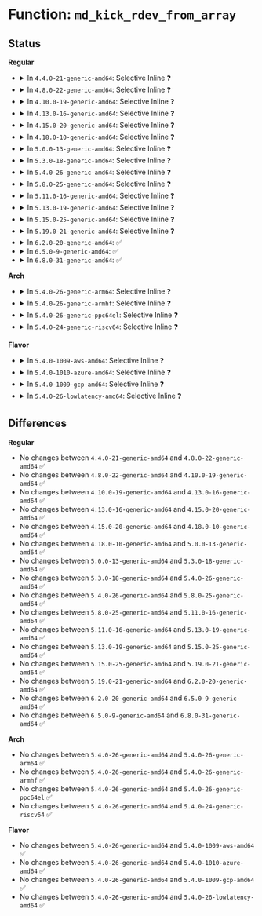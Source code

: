 # Function: <code>md_kick_rdev_from_array</code>

## Status
<b>Regular</b>
<ul>
<li>
<details>
<summary>In <code>4.4.0-21-generic-amd64</code>: Selective Inline ❓</summary>

```c
void md_kick_rdev_from_array(struct md_rdev * rdev)
```

```json
{
  "name": "md_kick_rdev_from_array",
  "collision_type": "Unique Global",
  "inline_type": "Selective",
  "funcs": [
    {
      "addr": 18446744071585758784,
      "name": "md_kick_rdev_from_array",
      "external": true,
      "loc": "drivers/md/md.c:2200",
      "file": "drivers/md/md.c",
      "inline": "not declared, inlined",
      "caller_inline": [
        "drivers/md/md.c:md_run",
        "drivers/md/md.c:md_run",
        "drivers/md/md.c:do_md_stop",
        "drivers/md/md.c:state_store",
        "drivers/md/md.c:md_ioctl",
        "drivers/md/md.c:md_exit"
      ],
      "caller_func": []
    }
  ],
  "symbols": [
    {
      "addr": 18446744071585758784,
      "name": "md_kick_rdev_from_array",
      "section": ".text",
      "bind": "STB_GLOBAL",
      "size": 29
    }
  ]
}
```
</details>
</li>
<li>
<details>
<summary>In <code>4.8.0-22-generic-amd64</code>: Selective Inline ❓</summary>

```c
void md_kick_rdev_from_array(struct md_rdev * rdev)
```

```json
{
  "name": "md_kick_rdev_from_array",
  "collision_type": "Unique Global",
  "inline_type": "Selective",
  "funcs": [
    {
      "addr": 18446744071596574803,
      "name": "md_kick_rdev_from_array",
      "external": true,
      "loc": "drivers/md/md.c:2199",
      "file": "drivers/md/md.c",
      "inline": "not declared, inlined",
      "caller_inline": [
        "drivers/md/md.c:md_exit",
        "drivers/md/md.c:md_ioctl",
        "drivers/md/md.c:do_md_stop",
        "drivers/md/md.c:md_run",
        "drivers/md/md.c:md_run",
        "drivers/md/md.c:state_store",
        "drivers/md/md.c:add_bound_rdev"
      ],
      "caller_func": []
    }
  ],
  "symbols": [
    {
      "addr": 18446744071586154832,
      "name": "md_kick_rdev_from_array",
      "section": ".text",
      "bind": "STB_GLOBAL",
      "size": 29
    }
  ]
}
```
</details>
</li>
<li>
<details>
<summary>In <code>4.10.0-19-generic-amd64</code>: Selective Inline ❓</summary>

```c
void md_kick_rdev_from_array(struct md_rdev * rdev)
```

```json
{
  "name": "md_kick_rdev_from_array",
  "collision_type": "Unique Global",
  "inline_type": "Selective",
  "funcs": [
    {
      "addr": 18446744071597516121,
      "name": "md_kick_rdev_from_array",
      "external": true,
      "loc": "drivers/md/md.c:2233",
      "file": "drivers/md/md.c",
      "inline": "not declared, inlined",
      "caller_inline": [
        "drivers/md/md.c:md_exit",
        "drivers/md/md.c:md_ioctl",
        "drivers/md/md.c:add_new_disk",
        "drivers/md/md.c:do_md_stop",
        "drivers/md/md.c:md_run",
        "drivers/md/md.c:md_run",
        "drivers/md/md.c:state_store",
        "drivers/md/md.c:add_bound_rdev"
      ],
      "caller_func": []
    }
  ],
  "symbols": [
    {
      "addr": 18446744071586357600,
      "name": "md_kick_rdev_from_array",
      "section": ".text",
      "bind": "STB_GLOBAL",
      "size": 29
    }
  ]
}
```
</details>
</li>
<li>
<details>
<summary>In <code>4.13.0-16-generic-amd64</code>: Selective Inline ❓</summary>

```c
void md_kick_rdev_from_array(struct md_rdev * rdev)
```

```json
{
  "name": "md_kick_rdev_from_array",
  "collision_type": "Unique Global",
  "inline_type": "Selective",
  "funcs": [
    {
      "addr": 18446744071598520162,
      "name": "md_kick_rdev_from_array",
      "external": true,
      "loc": "drivers/md/md.c:2268",
      "file": "drivers/md/md.c",
      "inline": "not declared, inlined",
      "caller_inline": [
        "drivers/md/md.c:md_exit",
        "drivers/md/md.c:md_ioctl",
        "drivers/md/md.c:add_new_disk",
        "drivers/md/md.c:do_md_stop",
        "drivers/md/md.c:md_run",
        "drivers/md/md.c:md_run",
        "drivers/md/md.c:state_store",
        "drivers/md/md.c:add_bound_rdev"
      ],
      "caller_func": []
    }
  ],
  "symbols": [
    {
      "addr": 18446744071586458048,
      "name": "md_kick_rdev_from_array",
      "section": ".text",
      "bind": "STB_GLOBAL",
      "size": 29
    }
  ]
}
```
</details>
</li>
<li>
<details>
<summary>In <code>4.15.0-20-generic-amd64</code>: Selective Inline ❓</summary>

```c
void md_kick_rdev_from_array(struct md_rdev * rdev)
```

```json
{
  "name": "md_kick_rdev_from_array",
  "collision_type": "Unique Global",
  "inline_type": "Selective",
  "funcs": [
    {
      "addr": 18446744071604890017,
      "name": "md_kick_rdev_from_array",
      "external": true,
      "loc": "drivers/md/md.c:2315",
      "file": "drivers/md/md.c",
      "inline": "not declared, inlined",
      "caller_inline": [
        "drivers/md/md.c:md_exit",
        "drivers/md/md.c:md_ioctl",
        "drivers/md/md.c:add_new_disk",
        "drivers/md/md.c:do_md_stop",
        "drivers/md/md.c:md_run",
        "drivers/md/md.c:md_run",
        "drivers/md/md.c:state_store",
        "drivers/md/md.c:add_bound_rdev"
      ],
      "caller_func": []
    }
  ],
  "symbols": [
    {
      "addr": 18446744071586925280,
      "name": "md_kick_rdev_from_array",
      "section": ".text",
      "bind": "STB_GLOBAL",
      "size": 29
    }
  ]
}
```
</details>
</li>
<li>
<details>
<summary>In <code>4.18.0-10-generic-amd64</code>: Selective Inline ❓</summary>

```c
void md_kick_rdev_from_array(struct md_rdev * rdev)
```

```json
{
  "name": "md_kick_rdev_from_array",
  "collision_type": "Unique Global",
  "inline_type": "Selective",
  "funcs": [
    {
      "addr": 18446744071605093124,
      "name": "md_kick_rdev_from_array",
      "external": true,
      "loc": "drivers/md/md.c:2330",
      "file": "drivers/md/md.c",
      "inline": "not declared, inlined",
      "caller_inline": [
        "drivers/md/md.c:md_exit",
        "drivers/md/md.c:md_ioctl",
        "drivers/md/md.c:add_new_disk",
        "drivers/md/md.c:do_md_stop",
        "drivers/md/md.c:md_run",
        "drivers/md/md.c:md_run",
        "drivers/md/md.c:md_run",
        "drivers/md/md.c:state_store",
        "drivers/md/md.c:add_bound_rdev"
      ],
      "caller_func": []
    }
  ],
  "symbols": [
    {
      "addr": 18446744071587216784,
      "name": "md_kick_rdev_from_array",
      "section": ".text",
      "bind": "STB_GLOBAL",
      "size": 29
    }
  ]
}
```
</details>
</li>
<li>
<details>
<summary>In <code>5.0.0-13-generic-amd64</code>: Selective Inline ❓</summary>

```c
void md_kick_rdev_from_array(struct md_rdev * rdev)
```

```json
{
  "name": "md_kick_rdev_from_array",
  "collision_type": "Unique Global",
  "inline_type": "Selective",
  "funcs": [
    {
      "addr": 18446744071607025970,
      "name": "md_kick_rdev_from_array",
      "external": true,
      "loc": "drivers/md/md.c:2321",
      "file": "drivers/md/md.c",
      "inline": "not declared, inlined",
      "caller_inline": [
        "drivers/md/md.c:md_exit",
        "drivers/md/md.c:md_check_recovery",
        "drivers/md/md.c:md_ioctl",
        "drivers/md/md.c:add_new_disk",
        "drivers/md/md.c:do_md_stop",
        "drivers/md/md.c:md_run",
        "drivers/md/md.c:md_run",
        "drivers/md/md.c:md_run",
        "drivers/md/md.c:state_store",
        "drivers/md/md.c:add_bound_rdev"
      ],
      "caller_func": []
    }
  ],
  "symbols": [
    {
      "addr": 18446744071587397248,
      "name": "md_kick_rdev_from_array",
      "section": ".text",
      "bind": "STB_GLOBAL",
      "size": 29
    }
  ]
}
```
</details>
</li>
<li>
<details>
<summary>In <code>5.3.0-18-generic-amd64</code>: Selective Inline ❓</summary>

```c
void md_kick_rdev_from_array(struct md_rdev * rdev)
```

```json
{
  "name": "md_kick_rdev_from_array",
  "collision_type": "Unique Global",
  "inline_type": "Selective",
  "funcs": [
    {
      "addr": 18446744071607177567,
      "name": "md_kick_rdev_from_array",
      "external": true,
      "loc": "drivers/md/md.c:2384",
      "file": "drivers/md/md.c",
      "inline": "not declared, inlined",
      "caller_inline": [
        "drivers/md/md.c:md_exit",
        "drivers/md/md.c:md_check_recovery",
        "drivers/md/md.c:md_ioctl",
        "drivers/md/md.c:add_new_disk",
        "drivers/md/md.c:do_md_stop",
        "drivers/md/md.c:md_run",
        "drivers/md/md.c:md_run",
        "drivers/md/md.c:md_run",
        "drivers/md/md.c:state_store",
        "drivers/md/md.c:add_bound_rdev"
      ],
      "caller_func": []
    }
  ],
  "symbols": [
    {
      "addr": 18446744071587668800,
      "name": "md_kick_rdev_from_array",
      "section": ".text",
      "bind": "STB_GLOBAL",
      "size": 31
    }
  ]
}
```
</details>
</li>
<li>
<details>
<summary>In <code>5.4.0-26-generic-amd64</code>: Selective Inline ❓</summary>

```c
void md_kick_rdev_from_array(struct md_rdev * rdev)
```

```json
{
  "name": "md_kick_rdev_from_array",
  "collision_type": "Unique Global",
  "inline_type": "Selective",
  "funcs": [
    {
      "addr": 18446744071607238859,
      "name": "md_kick_rdev_from_array",
      "external": true,
      "loc": "drivers/md/md.c:2438",
      "file": "drivers/md/md.c",
      "inline": "not declared, inlined",
      "caller_inline": [
        "drivers/md/md.c:md_exit",
        "drivers/md/md.c:md_check_recovery",
        "drivers/md/md.c:md_ioctl",
        "drivers/md/md.c:add_new_disk",
        "drivers/md/md.c:do_md_stop",
        "drivers/md/md.c:md_run",
        "drivers/md/md.c:md_run",
        "drivers/md/md.c:md_run",
        "drivers/md/md.c:state_store",
        "drivers/md/md.c:add_bound_rdev"
      ],
      "caller_func": []
    }
  ],
  "symbols": [
    {
      "addr": 18446744071587872992,
      "name": "md_kick_rdev_from_array",
      "section": ".text",
      "bind": "STB_GLOBAL",
      "size": 31
    }
  ]
}
```
</details>
</li>
<li>
<details>
<summary>In <code>5.8.0-25-generic-amd64</code>: Selective Inline ❓</summary>

```c
void md_kick_rdev_from_array(struct md_rdev * rdev)
```

```json
{
  "name": "md_kick_rdev_from_array",
  "collision_type": "Unique Global",
  "inline_type": "Selective",
  "funcs": [
    {
      "addr": 18446744071588732747,
      "name": "md_kick_rdev_from_array",
      "external": true,
      "loc": "drivers/md/md.c:2564",
      "file": "drivers/md/md.c",
      "inline": "not declared, inlined",
      "caller_inline": [
        "drivers/md/md.c:md_check_recovery",
        "drivers/md/md.c:hot_remove_disk",
        "drivers/md/md.c:add_new_disk",
        "drivers/md/md.c:analyze_sbs",
        "drivers/md/md.c:analyze_sbs",
        "drivers/md/md.c:analyze_sbs",
        "drivers/md/md.c:state_store",
        "drivers/md/md.c:add_bound_rdev",
        "drivers/md/md.c:export_array"
      ],
      "caller_func": []
    }
  ],
  "symbols": [
    {
      "addr": 18446744071588725328,
      "name": "md_kick_rdev_from_array",
      "section": ".text",
      "bind": "STB_GLOBAL",
      "size": 33
    }
  ]
}
```
</details>
</li>
<li>
<details>
<summary>In <code>5.11.0-16-generic-amd64</code>: Selective Inline ❓</summary>

```c
void md_kick_rdev_from_array(struct md_rdev * rdev)
```

```json
{
  "name": "md_kick_rdev_from_array",
  "collision_type": "Unique Global",
  "inline_type": "Selective",
  "funcs": [
    {
      "addr": 18446744071588761754,
      "name": "md_kick_rdev_from_array",
      "external": true,
      "loc": "drivers/md/md.c:2585",
      "file": "drivers/md/md.c",
      "inline": "not declared, inlined",
      "caller_inline": [
        "drivers/md/md.c:md_check_recovery",
        "drivers/md/md.c:hot_remove_disk",
        "drivers/md/md.c:md_add_new_disk",
        "drivers/md/md.c:analyze_sbs",
        "drivers/md/md.c:analyze_sbs",
        "drivers/md/md.c:analyze_sbs",
        "drivers/md/md.c:state_store",
        "drivers/md/md.c:add_bound_rdev",
        "drivers/md/md.c:export_array"
      ],
      "caller_func": []
    }
  ],
  "symbols": [
    {
      "addr": 18446744071588753648,
      "name": "md_kick_rdev_from_array",
      "section": ".text",
      "bind": "STB_GLOBAL",
      "size": 33
    }
  ]
}
```
</details>
</li>
<li>
<details>
<summary>In <code>5.13.0-19-generic-amd64</code>: Selective Inline ❓</summary>

```c
void md_kick_rdev_from_array(struct md_rdev * rdev)
```

```json
{
  "name": "md_kick_rdev_from_array",
  "collision_type": "Unique Global",
  "inline_type": "Selective",
  "funcs": [
    {
      "addr": 18446744071588647127,
      "name": "md_kick_rdev_from_array",
      "external": true,
      "loc": "drivers/md/md.c:2549",
      "file": "drivers/md/md.c",
      "inline": "not declared, inlined",
      "caller_inline": [
        "drivers/md/md.c:md_check_recovery",
        "drivers/md/md.c:hot_remove_disk",
        "drivers/md/md.c:md_add_new_disk",
        "drivers/md/md.c:analyze_sbs",
        "drivers/md/md.c:analyze_sbs",
        "drivers/md/md.c:analyze_sbs",
        "drivers/md/md.c:state_store",
        "drivers/md/md.c:add_bound_rdev",
        "drivers/md/md.c:export_array"
      ],
      "caller_func": []
    }
  ],
  "symbols": [
    {
      "addr": 18446744071588639200,
      "name": "md_kick_rdev_from_array",
      "section": ".text",
      "bind": "STB_GLOBAL",
      "size": 33
    }
  ]
}
```
</details>
</li>
<li>
<details>
<summary>In <code>5.15.0-25-generic-amd64</code>: Selective Inline ❓</summary>

```c
void md_kick_rdev_from_array(struct md_rdev * rdev)
```

```json
{
  "name": "md_kick_rdev_from_array",
  "collision_type": "Unique Global",
  "inline_type": "Selective",
  "funcs": [
    {
      "addr": 18446744071589324919,
      "name": "md_kick_rdev_from_array",
      "external": true,
      "loc": "drivers/md/md.c:2559",
      "file": "drivers/md/md.c",
      "inline": "not declared, inlined",
      "caller_inline": [
        "drivers/md/md.c:md_check_recovery",
        "drivers/md/md.c:hot_remove_disk",
        "drivers/md/md.c:md_add_new_disk",
        "drivers/md/md.c:analyze_sbs",
        "drivers/md/md.c:analyze_sbs",
        "drivers/md/md.c:analyze_sbs",
        "drivers/md/md.c:state_store",
        "drivers/md/md.c:add_bound_rdev",
        "drivers/md/md.c:export_array"
      ],
      "caller_func": []
    }
  ],
  "symbols": [
    {
      "addr": 18446744071589316800,
      "name": "md_kick_rdev_from_array",
      "section": ".text",
      "bind": "STB_GLOBAL",
      "size": 33
    }
  ]
}
```
</details>
</li>
<li>
<details>
<summary>In <code>5.19.0-21-generic-amd64</code>: Selective Inline ❓</summary>

```c
void md_kick_rdev_from_array(struct md_rdev * rdev)
```

```json
{
  "name": "md_kick_rdev_from_array",
  "collision_type": "Unique Global",
  "inline_type": "Selective",
  "funcs": [
    {
      "addr": 18446744071590797098,
      "name": "md_kick_rdev_from_array",
      "external": true,
      "loc": "drivers/md/md.c:2549",
      "file": "drivers/md/md.c",
      "inline": "not declared, inlined",
      "caller_inline": [
        "drivers/md/md.c:md_check_recovery",
        "drivers/md/md.c:hot_remove_disk",
        "drivers/md/md.c:md_add_new_disk",
        "drivers/md/md.c:analyze_sbs",
        "drivers/md/md.c:analyze_sbs",
        "drivers/md/md.c:analyze_sbs",
        "drivers/md/md.c:state_store",
        "drivers/md/md.c:add_bound_rdev",
        "drivers/md/md.c:export_array"
      ],
      "caller_func": []
    }
  ],
  "symbols": [
    {
      "addr": 18446744071590789008,
      "name": "md_kick_rdev_from_array",
      "section": ".text",
      "bind": "STB_GLOBAL",
      "size": 38
    }
  ]
}
```
</details>
</li>
<li>
<details>
<summary>In <code>6.2.0-20-generic-amd64</code>: ✅</summary>

```c
void md_kick_rdev_from_array(struct md_rdev * rdev)
```

```json
{
  "name": "md_kick_rdev_from_array",
  "collision_type": "Unique Static",
  "inline_type": "No",
  "funcs": [
    {
      "addr": 18446744071592471488,
      "name": "md_kick_rdev_from_array",
      "external": false,
      "loc": "drivers/md/md.c:2488",
      "file": "drivers/md/md.c",
      "inline": "seen, unknown",
      "caller_inline": [],
      "caller_func": [
        "drivers/md/md.c:md_exit",
        "drivers/md/md.c:md_check_recovery",
        "drivers/md/md.c:hot_remove_disk",
        "drivers/md/md.c:md_add_new_disk",
        "drivers/md/md.c:do_md_stop",
        "drivers/md/md.c:analyze_sbs",
        "drivers/md/md.c:analyze_sbs",
        "drivers/md/md.c:analyze_sbs",
        "drivers/md/md.c:state_store",
        "drivers/md/md.c:add_bound_rdev"
      ]
    }
  ],
  "symbols": [
    {
      "addr": 18446744071592471488,
      "name": "md_kick_rdev_from_array",
      "section": ".text",
      "bind": "STB_LOCAL",
      "size": 324
    }
  ]
}
```
</details>
</li>
<li>
<details>
<summary>In <code>6.5.0-9-generic-amd64</code>: ✅</summary>

```c
void md_kick_rdev_from_array(struct md_rdev * rdev)
```

```json
{
  "name": "md_kick_rdev_from_array",
  "collision_type": "Unique Static",
  "inline_type": "No",
  "funcs": [
    {
      "addr": 18446744071592877024,
      "name": "md_kick_rdev_from_array",
      "external": false,
      "loc": "drivers/md/md.c:2460",
      "file": "drivers/md/md.c",
      "inline": "seen, unknown",
      "caller_inline": [],
      "caller_func": [
        "drivers/md/md.c:md_exit",
        "drivers/md/md.c:md_check_recovery",
        "drivers/md/md.c:hot_remove_disk",
        "drivers/md/md.c:md_add_new_disk",
        "drivers/md/md.c:do_md_stop",
        "drivers/md/md.c:analyze_sbs",
        "drivers/md/md.c:analyze_sbs",
        "drivers/md/md.c:analyze_sbs",
        "drivers/md/md.c:state_store",
        "drivers/md/md.c:add_bound_rdev"
      ]
    }
  ],
  "symbols": [
    {
      "addr": 18446744071592877024,
      "name": "md_kick_rdev_from_array",
      "section": ".text",
      "bind": "STB_LOCAL",
      "size": 268
    }
  ]
}
```
</details>
</li>
<li>
<details>
<summary>In <code>6.8.0-31-generic-amd64</code>: ✅</summary>

```c
void md_kick_rdev_from_array(struct md_rdev * rdev)
```

```json
{
  "name": "md_kick_rdev_from_array",
  "collision_type": "Unique Static",
  "inline_type": "No",
  "funcs": [
    {
      "addr": 18446744071593626704,
      "name": "md_kick_rdev_from_array",
      "external": false,
      "loc": "drivers/md/md.c:2590",
      "file": "drivers/md/md.c",
      "inline": "seen, unknown",
      "caller_inline": [],
      "caller_func": [
        "drivers/md/md.c:md_exit",
        "drivers/md/md.c:md_check_recovery",
        "drivers/md/md.c:hot_remove_disk",
        "drivers/md/md.c:md_add_new_disk",
        "drivers/md/md.c:do_md_stop",
        "drivers/md/md.c:analyze_sbs",
        "drivers/md/md.c:analyze_sbs",
        "drivers/md/md.c:analyze_sbs",
        "drivers/md/md.c:state_store",
        "drivers/md/md.c:add_bound_rdev"
      ]
    }
  ],
  "symbols": [
    {
      "addr": 18446744071593626704,
      "name": "md_kick_rdev_from_array",
      "section": ".text",
      "bind": "STB_LOCAL",
      "size": 269
    }
  ]
}
```
</details>
</li>
</ul>
<b>Arch</b>
<ul>
<li>
<details>
<summary>In <code>5.4.0-26-generic-arm64</code>: Selective Inline ❓</summary>

```c
void md_kick_rdev_from_array(struct md_rdev * rdev)
```

```json
{
  "name": "md_kick_rdev_from_array",
  "collision_type": "Unique Global",
  "inline_type": "Selective",
  "funcs": [
    {
      "addr": 18446603336511368856,
      "name": "md_kick_rdev_from_array",
      "external": true,
      "loc": "drivers/md/md.c:2438",
      "file": "drivers/md/md.c",
      "inline": "not declared, inlined",
      "caller_inline": [
        "drivers/md/md.c:md_exit",
        "drivers/md/md.c:md_ioctl",
        "drivers/md/md.c:add_new_disk",
        "drivers/md/md.c:do_md_stop",
        "drivers/md/md.c:md_run",
        "drivers/md/md.c:md_run",
        "drivers/md/md.c:md_run",
        "drivers/md/md.c:state_store",
        "drivers/md/md.c:add_bound_rdev"
      ],
      "caller_func": []
    }
  ],
  "symbols": [
    {
      "addr": 18446603336501102528,
      "name": "md_kick_rdev_from_array",
      "section": ".text",
      "bind": "STB_GLOBAL",
      "size": 52
    }
  ]
}
```
</details>
</li>
<li>
<details>
<summary>In <code>5.4.0-26-generic-armhf</code>: Selective Inline ❓</summary>

```c
void md_kick_rdev_from_array(struct md_rdev * rdev)
```

```json
{
  "name": "md_kick_rdev_from_array",
  "collision_type": "Unique Global",
  "inline_type": "Selective",
  "funcs": [
    {
      "addr": 3244036536,
      "name": "md_kick_rdev_from_array",
      "external": true,
      "loc": "drivers/md/md.c:2438",
      "file": "drivers/md/md.c",
      "inline": "not declared, inlined",
      "caller_inline": [
        "drivers/md/md.c:md_exit",
        "drivers/md/md.c:md_check_recovery",
        "drivers/md/md.c:md_ioctl",
        "drivers/md/md.c:add_new_disk",
        "drivers/md/md.c:do_md_stop",
        "drivers/md/md.c:md_run",
        "drivers/md/md.c:md_run",
        "drivers/md/md.c:md_run",
        "drivers/md/md.c:state_store",
        "drivers/md/md.c:add_bound_rdev"
      ],
      "caller_func": []
    }
  ],
  "symbols": [
    {
      "addr": 3233618756,
      "name": "md_kick_rdev_from_array",
      "section": ".text",
      "bind": "STB_GLOBAL",
      "size": 40
    }
  ]
}
```
</details>
</li>
<li>
<details>
<summary>In <code>5.4.0-26-generic-ppc64el</code>: Selective Inline ❓</summary>

```c
void md_kick_rdev_from_array(struct md_rdev * rdev)
```

```json
{
  "name": "md_kick_rdev_from_array",
  "collision_type": "Unique Global",
  "inline_type": "Selective",
  "funcs": [
    {
      "addr": 13835058055302933324,
      "name": "md_kick_rdev_from_array",
      "external": true,
      "loc": "drivers/md/md.c:2438",
      "file": "drivers/md/md.c",
      "inline": "not declared, inlined",
      "caller_inline": [
        "drivers/md/md.c:md_exit",
        "drivers/md/md.c:md_check_recovery",
        "drivers/md/md.c:md_ioctl",
        "drivers/md/md.c:add_new_disk",
        "drivers/md/md.c:do_md_stop",
        "drivers/md/md.c:md_run",
        "drivers/md/md.c:md_run",
        "drivers/md/md.c:md_run",
        "drivers/md/md.c:state_store",
        "drivers/md/md.c:add_bound_rdev"
      ],
      "caller_func": []
    }
  ],
  "symbols": [
    {
      "addr": 13835058055294600960,
      "name": "md_kick_rdev_from_array",
      "section": ".text",
      "bind": "STB_GLOBAL",
      "size": 64
    }
  ]
}
```
</details>
</li>
<li>
<details>
<summary>In <code>5.4.0-24-generic-riscv64</code>: Selective Inline ❓</summary>

```c
void md_kick_rdev_from_array(struct md_rdev * rdev)
```

```json
{
  "name": "md_kick_rdev_from_array",
  "collision_type": "Unique Global",
  "inline_type": "Selective",
  "funcs": [
    {
      "addr": 18446743936271263840,
      "name": "md_kick_rdev_from_array",
      "external": true,
      "loc": "drivers/md/md.c:2438",
      "file": "drivers/md/md.c",
      "inline": "not declared, inlined",
      "caller_inline": [
        "drivers/md/md.c:md_exit",
        "drivers/md/md.c:md_ioctl",
        "drivers/md/md.c:add_new_disk",
        "drivers/md/md.c:do_md_stop",
        "drivers/md/md.c:md_run",
        "drivers/md/md.c:md_run",
        "drivers/md/md.c:md_run",
        "drivers/md/md.c:state_store",
        "drivers/md/md.c:add_bound_rdev"
      ],
      "caller_func": []
    }
  ],
  "symbols": [
    {
      "addr": 18446743936277825506,
      "name": "md_kick_rdev_from_array",
      "section": ".text",
      "bind": "STB_GLOBAL",
      "size": 52
    }
  ]
}
```
</details>
</li>
</ul>
<b>Flavor</b>
<ul>
<li>
<details>
<summary>In <code>5.4.0-1009-aws-amd64</code>: Selective Inline ❓</summary>

```c
void md_kick_rdev_from_array(struct md_rdev * rdev)
```

```json
{
  "name": "md_kick_rdev_from_array",
  "collision_type": "Unique Global",
  "inline_type": "Selective",
  "funcs": [
    {
      "addr": 18446744071607107479,
      "name": "md_kick_rdev_from_array",
      "external": true,
      "loc": "drivers/md/md.c:2438",
      "file": "drivers/md/md.c",
      "inline": "not declared, inlined",
      "caller_inline": [
        "drivers/md/md.c:md_exit",
        "drivers/md/md.c:md_check_recovery",
        "drivers/md/md.c:md_ioctl",
        "drivers/md/md.c:add_new_disk",
        "drivers/md/md.c:do_md_stop",
        "drivers/md/md.c:md_run",
        "drivers/md/md.c:md_run",
        "drivers/md/md.c:md_run",
        "drivers/md/md.c:state_store",
        "drivers/md/md.c:add_bound_rdev"
      ],
      "caller_func": []
    }
  ],
  "symbols": [
    {
      "addr": 18446744071587503968,
      "name": "md_kick_rdev_from_array",
      "section": ".text",
      "bind": "STB_GLOBAL",
      "size": 31
    }
  ]
}
```
</details>
</li>
<li>
<details>
<summary>In <code>5.4.0-1010-azure-amd64</code>: Selective Inline ❓</summary>

```c
void md_kick_rdev_from_array(struct md_rdev * rdev)
```

```json
{
  "name": "md_kick_rdev_from_array",
  "collision_type": "Unique Global",
  "inline_type": "Selective",
  "funcs": [
    {
      "addr": 18446744071606911858,
      "name": "md_kick_rdev_from_array",
      "external": true,
      "loc": "drivers/md/md.c:2438",
      "file": "drivers/md/md.c",
      "inline": "not declared, inlined",
      "caller_inline": [
        "drivers/md/md.c:md_exit",
        "drivers/md/md.c:md_check_recovery",
        "drivers/md/md.c:md_ioctl",
        "drivers/md/md.c:add_new_disk",
        "drivers/md/md.c:do_md_stop",
        "drivers/md/md.c:md_run",
        "drivers/md/md.c:md_run",
        "drivers/md/md.c:md_run",
        "drivers/md/md.c:state_store",
        "drivers/md/md.c:add_bound_rdev"
      ],
      "caller_func": []
    }
  ],
  "symbols": [
    {
      "addr": 18446744071587272128,
      "name": "md_kick_rdev_from_array",
      "section": ".text",
      "bind": "STB_GLOBAL",
      "size": 31
    }
  ]
}
```
</details>
</li>
<li>
<details>
<summary>In <code>5.4.0-1009-gcp-amd64</code>: Selective Inline ❓</summary>

```c
void md_kick_rdev_from_array(struct md_rdev * rdev)
```

```json
{
  "name": "md_kick_rdev_from_array",
  "collision_type": "Unique Global",
  "inline_type": "Selective",
  "funcs": [
    {
      "addr": 18446744071607219205,
      "name": "md_kick_rdev_from_array",
      "external": true,
      "loc": "drivers/md/md.c:2438",
      "file": "drivers/md/md.c",
      "inline": "not declared, inlined",
      "caller_inline": [
        "drivers/md/md.c:md_exit",
        "drivers/md/md.c:md_check_recovery",
        "drivers/md/md.c:md_ioctl",
        "drivers/md/md.c:add_new_disk",
        "drivers/md/md.c:do_md_stop",
        "drivers/md/md.c:md_run",
        "drivers/md/md.c:md_run",
        "drivers/md/md.c:md_run",
        "drivers/md/md.c:state_store",
        "drivers/md/md.c:add_bound_rdev"
      ],
      "caller_func": []
    }
  ],
  "symbols": [
    {
      "addr": 18446744071587829136,
      "name": "md_kick_rdev_from_array",
      "section": ".text",
      "bind": "STB_GLOBAL",
      "size": 31
    }
  ]
}
```
</details>
</li>
<li>
<details>
<summary>In <code>5.4.0-26-lowlatency-amd64</code>: Selective Inline ❓</summary>

```c
void md_kick_rdev_from_array(struct md_rdev * rdev)
```

```json
{
  "name": "md_kick_rdev_from_array",
  "collision_type": "Unique Global",
  "inline_type": "Selective",
  "funcs": [
    {
      "addr": 18446744071607172867,
      "name": "md_kick_rdev_from_array",
      "external": true,
      "loc": "drivers/md/md.c:2438",
      "file": "drivers/md/md.c",
      "inline": "not declared, inlined",
      "caller_inline": [
        "drivers/md/md.c:md_exit",
        "drivers/md/md.c:md_check_recovery",
        "drivers/md/md.c:md_ioctl",
        "drivers/md/md.c:add_new_disk",
        "drivers/md/md.c:do_md_stop",
        "drivers/md/md.c:md_run",
        "drivers/md/md.c:md_run",
        "drivers/md/md.c:md_run",
        "drivers/md/md.c:state_store",
        "drivers/md/md.c:add_bound_rdev"
      ],
      "caller_func": []
    }
  ],
  "symbols": [
    {
      "addr": 18446744071587942768,
      "name": "md_kick_rdev_from_array",
      "section": ".text",
      "bind": "STB_GLOBAL",
      "size": 31
    }
  ]
}
```
</details>
</li>
</ul>

## Differences
<b>Regular</b>
<ul>
<li>
No changes between <code>4.4.0-21-generic-amd64</code> and <code>4.8.0-22-generic-amd64</code> ✅
</li>
<li>
No changes between <code>4.8.0-22-generic-amd64</code> and <code>4.10.0-19-generic-amd64</code> ✅
</li>
<li>
No changes between <code>4.10.0-19-generic-amd64</code> and <code>4.13.0-16-generic-amd64</code> ✅
</li>
<li>
No changes between <code>4.13.0-16-generic-amd64</code> and <code>4.15.0-20-generic-amd64</code> ✅
</li>
<li>
No changes between <code>4.15.0-20-generic-amd64</code> and <code>4.18.0-10-generic-amd64</code> ✅
</li>
<li>
No changes between <code>4.18.0-10-generic-amd64</code> and <code>5.0.0-13-generic-amd64</code> ✅
</li>
<li>
No changes between <code>5.0.0-13-generic-amd64</code> and <code>5.3.0-18-generic-amd64</code> ✅
</li>
<li>
No changes between <code>5.3.0-18-generic-amd64</code> and <code>5.4.0-26-generic-amd64</code> ✅
</li>
<li>
No changes between <code>5.4.0-26-generic-amd64</code> and <code>5.8.0-25-generic-amd64</code> ✅
</li>
<li>
No changes between <code>5.8.0-25-generic-amd64</code> and <code>5.11.0-16-generic-amd64</code> ✅
</li>
<li>
No changes between <code>5.11.0-16-generic-amd64</code> and <code>5.13.0-19-generic-amd64</code> ✅
</li>
<li>
No changes between <code>5.13.0-19-generic-amd64</code> and <code>5.15.0-25-generic-amd64</code> ✅
</li>
<li>
No changes between <code>5.15.0-25-generic-amd64</code> and <code>5.19.0-21-generic-amd64</code> ✅
</li>
<li>
No changes between <code>5.19.0-21-generic-amd64</code> and <code>6.2.0-20-generic-amd64</code> ✅
</li>
<li>
No changes between <code>6.2.0-20-generic-amd64</code> and <code>6.5.0-9-generic-amd64</code> ✅
</li>
<li>
No changes between <code>6.5.0-9-generic-amd64</code> and <code>6.8.0-31-generic-amd64</code> ✅
</li>
</ul>
<b>Arch</b>
<ul>
<li>
No changes between <code>5.4.0-26-generic-amd64</code> and <code>5.4.0-26-generic-arm64</code> ✅
</li>
<li>
No changes between <code>5.4.0-26-generic-amd64</code> and <code>5.4.0-26-generic-armhf</code> ✅
</li>
<li>
No changes between <code>5.4.0-26-generic-amd64</code> and <code>5.4.0-26-generic-ppc64el</code> ✅
</li>
<li>
No changes between <code>5.4.0-26-generic-amd64</code> and <code>5.4.0-24-generic-riscv64</code> ✅
</li>
</ul>
<b>Flavor</b>
<ul>
<li>
No changes between <code>5.4.0-26-generic-amd64</code> and <code>5.4.0-1009-aws-amd64</code> ✅
</li>
<li>
No changes between <code>5.4.0-26-generic-amd64</code> and <code>5.4.0-1010-azure-amd64</code> ✅
</li>
<li>
No changes between <code>5.4.0-26-generic-amd64</code> and <code>5.4.0-1009-gcp-amd64</code> ✅
</li>
<li>
No changes between <code>5.4.0-26-generic-amd64</code> and <code>5.4.0-26-lowlatency-amd64</code> ✅
</li>
</ul>
